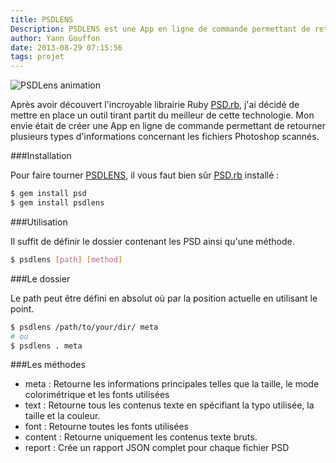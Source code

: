 ```yaml
---
title: PSDLENS
Description: PSDLENS est une App en ligne de commande permettant de retourner plusieurs types d'informations concernant les fichiers Photoshop scannés.
author: Yann Gouffon
date: 2013-08-29 07:15:56
tags: projet
---
```


![PSDLens animation](http://staging.yago.io/content/images/micro-white.gif)

Après avoir découvert l'incroyable librairie Ruby [PSD.rb](http://cosmos.layervault.com/psdrb.html), j'ai décidé de mettre en place un outil tirant partit du meilleur de cette technologie. Mon envie était de créer une App en ligne de commande permettant de retourner plusieurs types d'informations concernant les fichiers Photoshop scannés.

###Installation

Pour faire tourner [PSDLENS](https://github.com/Yago31/psdlens), il vous faut bien sûr [PSD.rb](http://cosmos.layervault.com/psdrb.html) installé :

```bash
$ gem install psd
$ gem install psdlens
```

###Utilisation

Il suffit de définir le dossier contenant les PSD ainsi qu'une méthode.

```bash
$ psdlens [path] [method]
```

###Le dossier

Le path peut être défini en absolut où par la position actuelle en utilisant le point.

```bash
$ psdlens /path/to/your/dir/ meta
# ou
$ psdlens . meta
```

###Les méthodes

* meta : Retourne les informations principales telles que la taille, le mode colorimétrique et les fonts utilisées
* text : Retourne tous les contenus texte en spécifiant la typo utilisée, la taille et la couleur.
* font : Retourne toutes les fonts utilisées
* content : Retourne uniquement les contenus texte bruts.
* report : Crée un rapport JSON complet pour chaque fichier PSD

